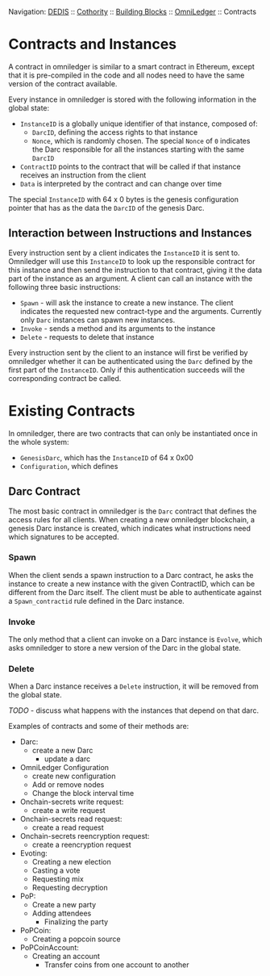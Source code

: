 Navigation: [DEDIS](https://github.com/dedis/doc/tree/master/README.md) ::
[Cothority](https://github.com/dedis/cothority/tree/master/README.md) ::
[Building Blocks](https://github.com/dedis/cothority/tree/master/BuildingBlocks.md) ::
[OmniLedger](README.md) ::
Contracts

# Contracts and Instances

A contract in omniledger is similar to a smart contract in Ethereum, except that
it is pre-compiled in the code and all nodes need to have the same version of
the contract available.

Every instance in omniledger is stored with the following information in the
global state:
- `InstanceID` is a globally unique identifier of that instance, composed of:
  - `DarcID`, defining the access rights to that instance
  - `Nonce`, which is randomly chosen. The special `Nonce` of `0` indicates
the Darc responsible for all the instances starting with the same `DarcID`
- `ContractID` points to the contract that will be called if that instance
receives an instruction from the client
- `Data` is interpreted by the contract and can change over time

The special `InstanceID` with 64 x 0 bytes is the genesis configuration
pointer that has as the data the `DarcID` of the genesis Darc.

## Interaction between Instructions and Instances

Every instruction sent by a client indicates the `InstanceID` it is sent to.
Omniledger will use this `InstanceID` to look up the responsible contract for
this instance and then send the instruction to that contract, giving it the data
part of the instance as an argument. A client can call an instance with the
following three basic instructions:

- `Spawn` - will ask the instance to create a new instance. The client indicates the
requested new contract-type and the arguments. Currently only `Darc` instances can
spawn new instances.
- `Invoke` - sends a method and its arguments to the instance
- `Delete` - requests to delete that instance

Every instruction sent by the client to an instance will first be verified by
omniledger whether it can be authenticated using the `Darc` defined by the first
part of the `InstanceID`. Only if this authentication succeeds will the
corresponding contract be called.

# Existing Contracts

In omniledger, there are two contracts that can only be instantiated once in the
whole system:
- `GenesisDarc`, which has the `InstanceID` of 64 x 0x00
- `Configuration`, which defines 

## Darc Contract

The most basic contract in omniledger is the `Darc` contract that defines the
access rules for all clients. When creating a new omniledger blockchain, a
genesis Darc instance is created, which indicates what instructions need which
signatures to be accepted.

### Spawn

When the client sends a spawn instruction to a Darc contract, he asks the instance
to create a new instance with the given ContractID, which can be different from
the Darc itself. The client must be able to authenticate against a
`Spawn_contractid` rule defined in the Darc instance.

### Invoke

The only method that a client can invoke on a Darc instance is `Evolve`, which
asks omniledger to store a new version of the Darc in the global state.

### Delete

When a Darc instance receives a `Delete` instruction, it will be removed from the
global state.

*TODO* - discuss what happens with the instances that depend on that darc.

Examples of contracts and some of their methods are:

- Darc:
  - create a new Darc
	- update a darc
- OmniLedger Configuration
  - create new configuration
  - Add or remove nodes
  - Change the block interval time
- Onchain-secrets write request:
  - create a write request
- Onchain-secrets read request:
  - create a read request
- Onchain-secrets reencryption request:
  - create a reencryption request
- Evoting:
  - Creating a new election
  - Casting a vote
  - Requesting mix
  - Requesting decryption
- PoP:
  - Create a new party
  - Adding attendees
	- Finalizing the party
- PoPCoin:
  - Creating a popcoin source
- PoPCoinAccount:
  - Creating an account
	- Transfer coins from one account to another
